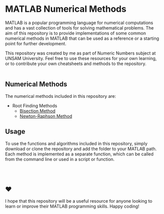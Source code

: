 # MATLAB Numerical Methods
MATLAB is a popular programming language for numerical computations and has a vast collection of tools for solving mathematical problems. The aim of this repository is to provide implementations of some common numerical methods in MATLAB that can be used as a reference or a starting point for further development.

This repository was created by me as part of Numeric Numbers subject at UNSAM University. Feel free to use these resources for your own learning, or to contribute your own cheatsheets and methods to the repository. </br> </br>

## Numerical Methods

The numerical methods included in this repository are:

- Root Finding Methods
  - [Bisection Method](./metodos/funciones/biseccion.m)
  - [Newton-Raphson Method](./metodos/funciones/newtonraphson.m)

## Usage

To use the functions and algorithms included in this repository, simply download or clone the repository and add the folder to your MATLAB path. Each method is implemented as a separate function, which can be called from the command line or used in a script or function.


<br>
<br>

## ❤️
I hope that this repository will be a useful resource for anyone looking to learn or improve their MATLAB programming skills. Happy coding!
